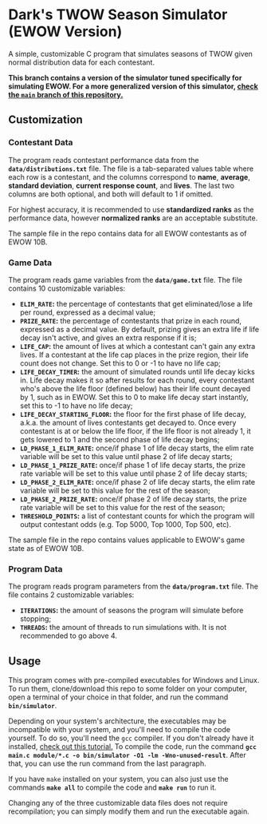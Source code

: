 # Dark's TWOW Season Simulator (EWOW Version)
A simple, customizable C program that simulates seasons of TWOW given normal distribution data for each contestant.

**This branch contains a version of the simulator tuned specifically for simulating EWOW. For a more generalized version of this simulator, [check the `main` branch of this repository.](https://github.com/AeroAstroid/TWOW-Season-Simulator/tree/main)**

## Customization

### Contestant Data
The program reads contestant performance data from the **`data/distributions.txt`** file. The file is a tab-separated values table where each row is a contestant, and the columns correspond to **name**, **average**, **standard deviation**, **current response count**, and **lives**. The last two columns are both optional, and both will default to 1 if omitted.

For highest accuracy, it is recommended to use **standardized ranks** as the performance data, however **normalized ranks** are an acceptable substitute.

The sample file in the repo contains data for all EWOW contestants as of EWOW 10B.

### Game Data

The program reads game variables from the **`data/game.txt`** file. The file contains 10 customizable variables:

* **`ELIM_RATE`:** the percentage of contestants that get eliminated/lose a life per round, expressed as a decimal value;
* **`PRIZE_RATE`:** the percentage of contestants that prize in each round, expressed as a decimal value. By default, prizing gives an extra life if life decay isn't active, and gives an extra response if it is;
* **`LIFE_CAP`:** the amount of lives at which a contestant can't gain any extra lives. If a contestant at the life cap places in the prize region, their life count does not change. Set this to 0 or -1 to have no life cap;
* **`LIFE_DECAY_TIMER`:** the amount of simulated rounds until life decay kicks in. Life decay makes it so after results for each round, every contestant who's above the life floor (defined below) has their life count decayed by 1, such as in EWOW. Set this to 0 to make life decay start instantly, set this to -1 to have no life decay;
* **`LIFE_DECAY_STARTING_FLOOR`:** the floor for the first phase of life decay, a.k.a. the amount of lives contestants get decayed to. Once every contestant is at or below the life floor, if the life floor is not already 1, it gets lowered to 1 and the second phase of life decay begins;
* **`LD_PHASE_1_ELIM_RATE`:** once/if phase 1 of life decay starts, the elim rate variable will be set to this value until phase 2 of life decay starts;
* **`LD_PHASE_1_PRIZE_RATE`:** once/if phase 1 of life decay starts, the prize rate variable will be set to this value until phase 2 of life decay starts;
* **`LD_PHASE_2_ELIM_RATE`:** once/if phase 2 of life decay starts, the elim rate variable will be set to this value for the rest of the season;
* **`LD_PHASE_2_PRIZE_RATE`:** once/if phase 2 of life decay starts, the prize rate variable will be set to this value for the rest of the season;
* **`THRESHOLD_POINTS`:** a list of contestant counts for which the program will output contestant odds (e.g. Top 5000, Top 1000, Top 500, etc).

The sample file in the repo contains values applicable to EWOW's game state as of EWOW 10B.

### Program Data

The program reads program parameters from the **`data/program.txt`** file. The file contains 2 customizable variables:

* **`ITERATIONS`:** the amount of seasons the program will simulate before stopping;
* **`THREADS`:** the amount of threads to run simulations with. It is not recommended to go above 4.

## Usage

This program comes with pre-compiled executables for Windows and Linux. To run them, clone/download this repo to some folder on your computer, open a terminal of your choice in that folder, and run the command **`bin/simulator`**.

Depending on your system's architecture, the executables may be incompatible with your system, and you'll need to compile the code yourself. To do so, you'll need the `gcc` compiler. If you don't already have it installed, [check out this tutorial.](https://www.youtube.com/watch?v=k6juv3mIr9o) To compile the code, run the command **`gcc main.c module/*.c -o bin/simulator -O1 -lm -Wno-unused-result`**. After that, you can use the run command from the last paragraph.

If you have `make` installed on your system, you can also just use the commands **`make all`** to compile the code and **`make run`** to run it.

Changing any of the three customizable data files does not require recompilation; you can simply modify them and run the executable again.
